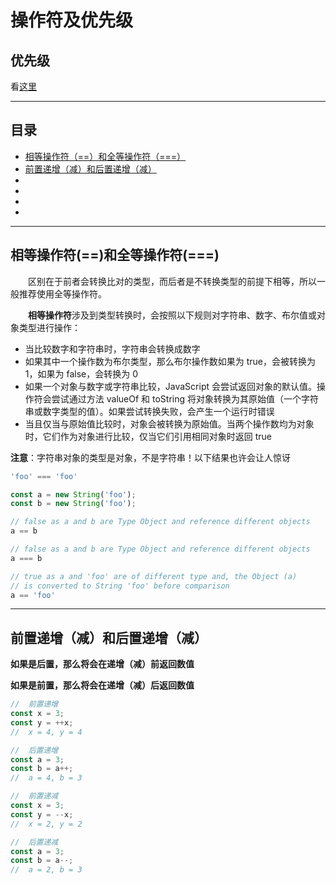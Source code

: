 # 操作符及优先级

## 优先级

看[这里](https://developer.mozilla.org/zh-CN/docs/Web/JavaScript/Reference/Operators/Operator_Precedence#Table)

---
## 目录
- [相等操作符（==）和全等操作符（===）](#equal)
- [前置递增（减）和后置递增（减）](#plus)
- [](#)
- [](#)
- [](#)
- [](#)

---
## <span id="equal">相等操作符(==)和全等操作符(===)</span>

&emsp;&emsp;区别在于前者会转换比对的类型，而后者是不转换类型的前提下相等，所以一般推荐使用全等操作符。

&emsp;&emsp;**相等操作符**涉及到类型转换时，会按照以下规则对字符串、数字、布尔值或对象类型进行操作：
- 当比较数字和字符串时，字符串会转换成数字
- 如果其中一个操作数为布尔类型，那么布尔操作数如果为 true，会被转换为 1，如果为 false，会转换为 0
- 如果一个对象与数字或字符串比较，JavaScript 会尝试返回对象的默认值。操作符会尝试通过方法 valueOf 和 toString 将对象转换为其原始值（一个字符串或数字类型的值）。如果尝试转换失败，会产生一个运行时错误
- 当且仅当与原始值比较时，对象会被转换为原始值。当两个操作数均为对象时，它们作为对象进行比较，仅当它们引用相同对象时返回 true

**注意**：字符串对象的类型是对象，不是字符串！以下结果也许会让人惊讶
```js
'foo' === 'foo'

const a = new String('foo');
const b = new String('foo');

// false as a and b are Type Object and reference different objects
a == b

// false as a and b are Type Object and reference different objects
a === b

// true as a and 'foo' are of different type and, the Object (a)
// is converted to String 'foo' before comparison
a == 'foo'
```

---

## <span id="plus">前置递增（减）和后置递增（减）</span>

**如果是后置，那么将会在递增（减）前返回数值**

**如果是前置，那么将会在递增（减）后返回数值**
```js
//  前置递增
const x = 3;
const y = ++x;
//  x = 4, y = 4

//  后置递增
const a = 3;
const b = a++;
//  a = 4, b = 3
```
```js
//  前置递减
const x = 3;
const y = --x;
//  x = 2, y = 2

//  后置递减
const a = 3;
const b = a--;
//  a = 2, b = 3
```
